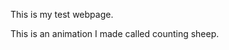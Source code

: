This is my test webpage.

<script src="https://cdn.rawgit.com/processing-js/processing-js/v1.4.8/processing.js"></script>
<canvas width="400" height="400" data-processing-sources="superman.js"></canvas>

This is an animation I made called counting sheep.
<canvas width="400" height="400" data-processing-sources="sheep.js"></canvas>

